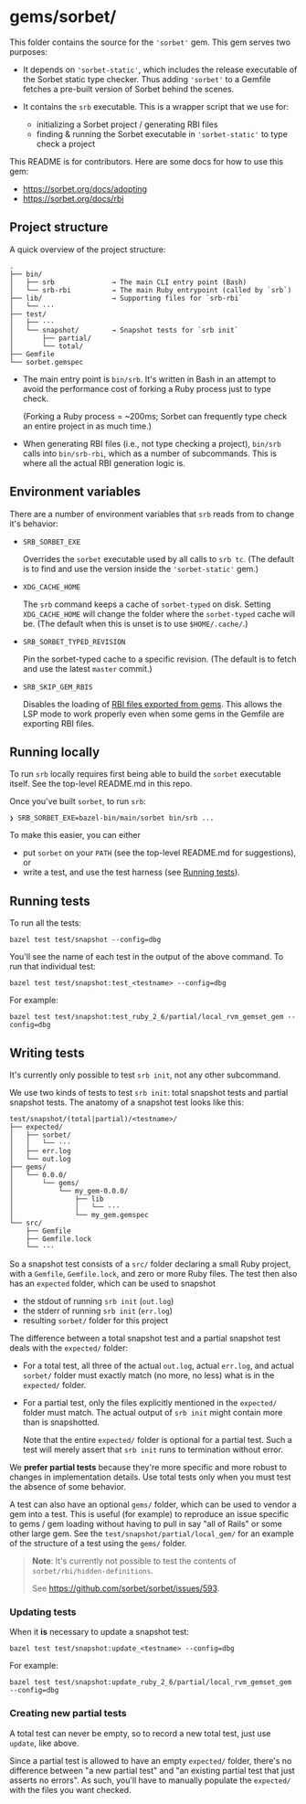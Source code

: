# gems/sorbet/

This folder contains the source for the `'sorbet'` gem. This gem serves two
purposes:

- It depends on `'sorbet-static'`, which includes the release executable of the
  Sorbet static type checker. Thus adding `'sorbet'` to a Gemfile fetches a
  pre-built version of Sorbet behind the scenes.

- It contains the `srb` executable. This is a wrapper script that we use for:

  - initializing a Sorbet project / generating RBI files
  - finding & running the Sorbet executable in `'sorbet-static'` to type check a
    project

This README is for contributors. Here are some docs for how to use this gem:

- <https://sorbet.org/docs/adopting>
- <https://sorbet.org/docs/rbi>


## Project structure

A quick overview of the project structure:

```
.
├── bin/
│   ├── srb              → The main CLI entry point (Bash)
│   └── srb-rbi          → The main Ruby entrypoint (called by `srb`)
├── lib/                 → Supporting files for `srb-rbi`
│   └── ···
├── test/
│   ├── ···
│   └── snapshot/        → Snapshot tests for `srb init`
│       ├── partial/
│       └── total/
├── Gemfile
└── sorbet.gemspec
```

- The main entry point is `bin/srb`. It's written in Bash in an attempt to avoid
  the performance cost of forking a Ruby process just to type check.

  (Forking a Ruby process = ~200ms; Sorbet can frequently type check an entire
  project in as much time.)

- When generating RBI files (i.e., not type checking a project), `bin/srb` calls
  into `bin/srb-rbi`, which as a number of subcommands. This is where all the
  actual RBI generation logic is.


## Environment variables

There are a number of environment variables that `srb` reads from to change it's
behavior:

- `SRB_SORBET_EXE`

  Overrides the `sorbet` executable used by all calls to `srb tc`.
  (The default is to find and use the version inside the `'sorbet-static'` gem.)

- `XDG_CACHE_HOME`

  The `srb` command keeps a cache of `sorbet-typed` on disk. Setting
  `XDG_CACHE_HOME` will change the folder where the `sorbet-typed` cache will
  be. (The default when this is unset is to use `$HOME/.cache/`.)

- `SRB_SORBET_TYPED_REVISION`

  Pin the sorbet-typed cache to a specific revision. (The default is to fetch
  and use the latest `master` commit.)

- `SRB_SKIP_GEM_RBIS`

  Disables the loading of
  [RBI files exported from gems](https://sorbet.org/docs/rbi#rbis-within-gems).
  This allows the LSP mode to work properly even when some gems in the Gemfile
  are exporting RBI files.

## Running locally

To run `srb` locally requires first being able to build the `sorbet` executable
itself. See the top-level README.md in this repo.

Once you've built `sorbet`, to run `srb`:

```
❯ SRB_SORBET_EXE=bazel-bin/main/sorbet bin/srb ...
```

To make this easier, you can either

- put `sorbet` on your `PATH` (see the top-level README.md for suggestions), or
- write a test, and use the test harness (see [Running tests](#running-tests)).


## Running tests

To run all the tests:

```
bazel test test/snapshot --config=dbg
```

You'll see the name of each test in the output of the above command. To run that individual test:

```
bazel test test/snapshot:test_<testname> --config=dbg
```

For example:

```
bazel test test/snapshot:test_ruby_2_6/partial/local_rvm_gemset_gem --config=dbg
```

## Writing tests

It's currently only possible to test `srb init`, not any other subcommand.

We use two kinds of tests to test `srb init`: total snapshot tests and partial
snapshot tests. The anatomy of a snapshot test looks like this:

```
test/snapshot/(total|partial)/<testname>/
├── expected/
│   ├── sorbet/
│   │   └── ···
│   ├── err.log
│   └── out.log
├── gems/
│   └── 0.0.0/
│       └── gems/
│           └── my_gem-0.0.0/
│               ├── lib
│               │   └── ···
│               └── my_gem.gemspec
└── src/
    ├── Gemfile
    ├── Gemfile.lock
    └── ···
```

So a snapshot test consists of a `src/` folder declaring a small Ruby project,
with a `Gemfile`, `Gemfile.lock`, and zero or more Ruby files. The test then
also has an `expected` folder, which can be used to snapshot

- the stdout of running `srb init` (`out.log`)
- the stderr of running `srb init` (`err.log`)
- resulting `sorbet/` folder for this project

The difference between a total snapshot test and a partial snapshot test deals
with the `expected/` folder:

- For a total test, all three of the actual `out.log`, actual `err.log`, and
  actual `sorbet/` folder must exactly match (no more, no less) what is in the
  `expected/` folder.

- For a partial test, only the files explicitly mentioned in the `expected/`
  folder must match. The actual output of `srb init` might contain more than is
  snapshotted.

  Note that the entire `expected/` folder is optional for a partial test. Such a
  test will merely assert that `srb init` runs to termination without error.

We **prefer partial tests** because they're more specific and more robust to
changes in implementation details. Use total tests only when you must test the
absence of some behavior.

A test can also have an optional `gems/` folder, which can be used to vendor a
gem into a test. This is useful (for example) to reproduce an issue specific to
gems / gem loading without having to pull in say "all of Rails" or some other
large gem. See the `test/snapshot/partial/local_gem/` for an example of the structure
of a test using the `gems/` folder.

> **Note**: It's currently not possible to test the contents of
> `sorbet/rbi/hidden-definitions`.
>
> See <https://github.com/sorbet/sorbet/issues/593>.

### Updating tests

When it **is** necessary to update a snapshot test:

```
bazel test test/snapshot:update_<testname> --config=dbg
```

For example:

```
bazel test test/snapshot:update_ruby_2_6/partial/local_rvm_gemset_gem --config=dbg
```

### Creating new partial tests

A total test can never be empty, so to record a new total test, just use
`update`, like above.

Since a partial test is allowed to have an empty `expected/` folder, there's no
difference between "a new partial test" and "an existing partial test that just
asserts no errors". As such, you'll have to manually populate the `expected/`
with the files you want checked.
